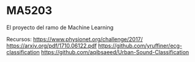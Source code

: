 # MA5203
El proyecto del ramo de Machine Learning

Recursos:
https://www.physionet.org/challenge/2017/
https://arxiv.org/pdf/1710.06122.pdf
https://github.com/yruffiner/ecg-classification
https://github.com/aqibsaeed/Urban-Sound-Classification
